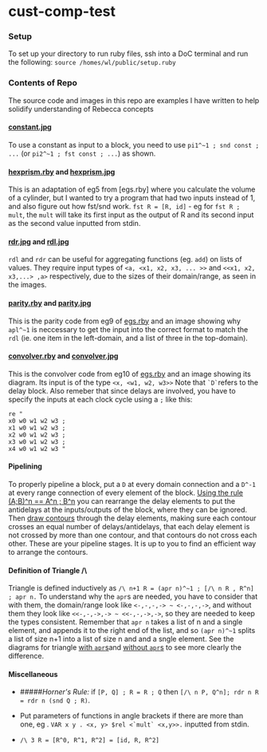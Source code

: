 # cust-comp-test

### Setup
To set up your directory to run ruby files, ssh into a DoC terminal and run the following:
`source /homes/wl/public/setup.ruby`

### Contents of Repo
The source code and images in this repo are examples I have written to help solidify understanding of Rebecca concepts

#### [constant.jpg](constant.jpg)
To use a constant as input to a block, you need to use `pi1^~1 ; snd const ; ...` (or `pi2^~1 ; fst const ; ...`) as shown.
  
#### [hexprism.rby](hexprism.rby) and [hexprism.jpg](hexprism.jpg)
This is an adaptation of eg5 from [egs.rby] where you calculate the volume of a cylinder, but I wanted to try a program that had two inputs instead of 1, and also figure out how fst/snd work.
`fst R = [R, id]` - eg for `fst R ; mult`, the `mult` will take its first input as the output of R and its second input as the second value inputted from stdin.

####  [rdr.jpg](rdr.jpg) and [rdl.jpg](rdl.jpg)
`rdl` and `rdr` can be useful for aggregating functions (eg. `add`) on lists of values. They require input types of `<a, <x1, x2, x3, ... >>` and `<<x1, x2, x3,...> ,a>` respectively, due to the sizes of their domain/range, as seen in the images.

#### [parity.rby](parity.rby) and [parity.jpg](parity.jpg)
This is the parity code from eg9 of [egs.rby](egs.rby) and an image showing why `apl^~1` is neccessary to get the input into the correct format to match the `rdl` (ie. one item in the left-domain, and a list of three in the top-domain).

#### [convolver.rby](convolver.rby) and [convolver.jpg](convolver.jpg)
This is the convolver code from eg10 of [egs.rby](egs.rby) and an image showing its diagram. Its input is of the type `<x, <w1, w2, w3>>` Note that `` `D` ``refers to the delay block. Also remeber that since delays are involved, you have to specify the inputs at each clock cycle using a `;` like this: 

    re "
    x0 w0 w1 w2 w3 ; 
    x1 w0 w1 w2 w3 ;
    x2 w0 w1 w2 w3 ; 
    x3 w0 w1 w2 w3 ; 
    x4 w0 w1 w2 w3 "
    
#### Pipelining
To properly pipeline a block, put a `D` at every domain connection and a `D^-1` at every range connection of every element of the block. [Using the rule (A;B)^n == A^n ; B^n](pipeline_horner.png) you can rearrange the delay elements to put the antidelays at the inputs/outputs of the block, where they can be ignored. Then [draw contours](pipeline_contours.png) through the delay elements, making sure each contour crosses an equal number of delays/antidelays, that each delay element is not crossed by more than one contour, and that contours do not cross each other. These are your pipeline stages. It is up to you to find an efficient way to arrange the contours.

#### Definition of Triangle /\
Triangle is defined inductively as `/\ n+1 R = (apr n)^~1 ; [/\ n R , R^n] ; apr n.` To understand why the `apr`s are needed, you have to consider that with them, the domain/range look like `<-,-,-,-> ~ <-,-,-,->`, and without them they look like `<<-,-,->,-> ~ <<-,-,->,->`, so they are needed to keep the types consistent. Remember that `apr n` takes a list of n and a single element, and appends it to the right end of the list, and so `(apr n)^~1` splits a list of size n+1 into a list of size n and and a sngle element. See the diagrams for triangle [with `apr`s](trianglewithapr.jpg)and [without `apr`s](trianglewithoutapr.jpg) to see more clearly the difference.  
#### Miscellaneous
 - #####*Horner's Rule:* if `[P, Q] ; R = R ; Q` then `[/\ n P, Q^n]; rdr n R = rdr n (snd Q ; R)`.

  
 - Put parameters of functions in angle brackets if there are more than one, eg . ``VAR x y . <x, y> $rel <`mult` <x,y>>.``
 inputted from stdin.
 - `/\ 3 R = [R^0, R^1, R^2] = [id, R, R^2]`
